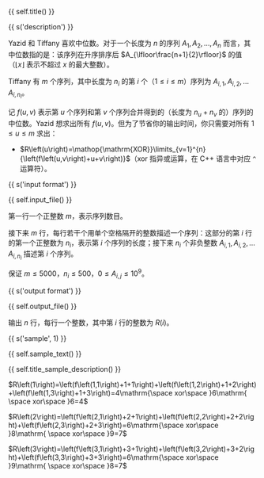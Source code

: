{{ self.title() }}

{{ s('description') }}

Yazid 和 Tiffany 喜欢中位数。对于一个长度为 $n$ 的序列 $A_1,A_2,\dots,A_n$ 而言，其中位数指的是：该序列在升序排序后 $A_{\lfloor\frac{n+1}{2}\rfloor}$ 的值（$\lfloor x\rfloor$ 表示不超过 $x$ 的最大整数）。

Tiffany 有 $m$ 个序列，其中长度为 $n_i$ 的第 $i$ 个（$1\leq i\leq m$）序列为 $A_{i,1},A_{i,2},\dots A_{i,n_i}$。

记 $f\left( u,v\right)$ 表示第 $u$ 个序列和第 $v$ 个序列合并得到的（长度为 $n_u +n_v$ 的）序列的中位数。Yazid 想求出所有 $f\left( u,v\right)$。但为了节省你的输出时间，你只需要对所有 $1\leq u\leq m$ 求出：

* $R\left(u\right)=\mathop{\mathrm{XOR}}\limits_{v=1}^{n} {\left(f\left(u,v\right)+u+v\right)}$（$\mathrm{xor}$ 指异或运算，在 C++ 语言中对应 `^` 运算符）。

{{ s('input format') }}

{{ self.input_file() }}

第一行一个正整数 $m$，表示序列数目。

接下来 $m$ 行，每行若干个用单个空格隔开的整数描述一个序列：这部分的第 $i$ 行的第一个正整数为 $n_i$，表示第 $i$ 个序列的长度；接下来 $n_i$ 个非负整数 $A_{i,1},A_{i,2},\dots A_{i,n_i}$ 描述第 $i$ 个序列。

保证 $m\leq 5000$，$n_i\leq 500$，$0\leq A_{i,j}\leq 10^9$。

{{ s('output format') }}

{{ self.output_file() }}

输出 $n$ 行，每行一个整数，其中第 $i$ 行的整数为 $R\left(i\right)$。

{{ s('sample', 1) }}

{{ self.sample_text() }}

{{ self.title_sample_description() }}

$R\left(1\right)=\left(f\left(1,1\right)+1+1\right)+\left(f\left(1,2\right)+1+2\right)+\left(f\left(1,3\right)+1+3\right)=4\mathrm{\space xor\space }6\mathrm{ \space xor\space }6=4$

$R\left(2\right)=\left(f\left(2,1\right)+2+1\right)+\left(f\left(2,2\right)+2+2\right)+\left(f\left(2,3\right)+2+3\right)=6\mathrm{\space xor\space }8\mathrm{ \space xor\space }9=7$

$R\left(3\right)=\left(f\left(3,1\right)+3+1\right)+\left(f\left(3,2\right)+3+2\right)+\left(f\left(3,3\right)+3+3\right)=6\mathrm{\space xor\space }9\mathrm{ \space xor\space }8=7$
